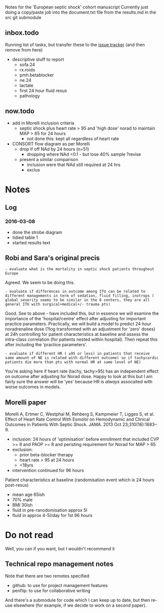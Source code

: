 Notes for the 'European septic shock' cohort manuscript
Currently just doing a copy/paste job into the document.txt file from the results.md in the src git submodule

## inbox.todo

Running list of tasks, but transfer these to the [issue tracker](https://github.com/docsteveharris/paper-euroepi/issues) (and then remove from here)

- descriptive stuff to report
    + sofa.24
    + rx.roids
    + pmh.betablocker
    + ne.24
    + lactate
    + first 24 hour fluid resus
    + pathology 

## now.todo

- add in Morelli inclusion criteria
    + septic shock plus heart rate > 95 and 'high dose' norad to maintain MAP > 65 for 24 hours
        * not done this: kept all regardless of heart rate
- CONSORT flow diagram as per Morelli
    + drop if off NAd by 24 hours (n=51) 
        + dropping where NAd <0.1 - but lose 40% sample ?revise
    + present a similar comparison
        * inclusion were that NAd still required at 24 hrs
        * exclus

# Notes

## Log

### 2016-03-08

- done the strobe diagram
- tidied table 1
- started results text

## Robi and Sara's original precis

    - evaluate what is the mortality in septic shock patients throughout Europe

Agreed. We seem to be doing this.

    - evaluate if differences in outcome among ITU can be related to different managements in term of sedation, fluid filling, inotrops ( global severity seems to be similar in the 8 centers, they are all general ITU with surgical+medical+/- trauma pts)

Good. See to above - have included this, but in essence we will examine the importance of the 'hospital/centre' effect after adjusting for important practice parameters. Practically, we will build a model to predict 24 hour noradrenaline dose  (?log transformed with an adjustment for 'zero' doses) at 24h controlling for patient characteristics at baseline and assess the intra-class correlation (for patients nested within hospital). Then repeat this after including the 'practice parameters'.

    - evaluate if different HR ( ≥95 or less) in patients that receive same amount of NE is related with different outcome( so if tachycardic patients die more than pts with normal HR at same level of NE)

You're asking here if heart rate (tachy, tachy>95) has an independent effect on outcome after adjusting for Norad dose. Happy to look at this but I am fairly sure the answer will be 'yes' because HR is _always_ assocaited with worse outcomes in models.



## Morelli paper

Morelli A, Ertmer C, Westphal M, Rehberg S, Kampmeier T, Ligges S, et al. Effect of Heart Rate Control With Esmolol on Hemodynamic and Clinical Outcomes in Patients With Septic Shock. JAMA. 2013 Oct 23;310(16):1683–9. 

- inclusion: 24 hours of 'optimisation' before enrollment that included CVP >= 8 and PAOP >= 8 and peristing requirement for Norad for MAP > 65
- exclusion:
    + prior beta-blocker therapy
    +   heart rate > 95 at 24 hours
    + <18yrs
- intervention continued for 96 hours


Patient characteristics at baseline (randomisation event which is 24 hours post-resus)

- mean age 65ish
- 70% male
- BMI 30ish
- fluid in pre-ranodomisation approx 5l
- fluid in approx 4-5l/day for 1st 96 hours

# Do not read

Well, you can if you want, but I wouldn't recommend it

## Technical repo management notes

Note that there are two remotes specified
- github: to use for project management features
- penflip: to use for collaborative writing

And there's a submodule for code which I can keep up to date, but then re-use elsewhere (for example, if we decide to work on a second paper).
